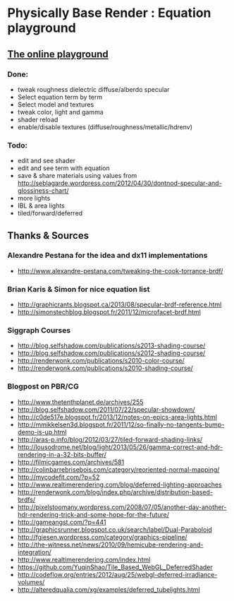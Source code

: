 Physically Base Render : Equation playground
============================================

## [The online playground](http://kuranes.github.io/physically_base_render_test/)

### Done:
- tweak roughness dielectric diffuse/alberdo specular
- Select equation term by term
- Select model and textures
- tweak color, light and gamma
- shader reload
- enable/disable textures (diffuse/roughness/metallic/hdrenv)


### Todo: 
- edit and see shader
- edit and see term with equation
- save & share materials using values from http://seblagarde.wordpress.com/2012/04/30/dontnod-specular-and-glossiness-chart/
- more lights
- IBL & area lights
- tiled/forward/deferred

## Thanks & Sources

### Alexandre Pestana for the idea and dx11 implementations
- http://www.alexandre-pestana.com/tweaking-the-cook-torrance-brdf/

### Brian Karis & Simon for nice equation list
- http://graphicrants.blogspot.ca/2013/08/specular-brdf-reference.html
- http://simonstechblog.blogspot.fr/2011/12/microfacet-brdf.html

### Siggraph Courses
- http://blog.selfshadow.com/publications/s2013-shading-course/
- http://blog.selfshadow.com/publications/s2012-shading-course/
- http://renderwonk.com/publications/s2010-color-course/
- http://renderwonk.com/publications/s2010-shading-course/

### Blogpost on PBR/CG 
- http://www.thetenthplanet.de/archives/255
- http://blog.selfshadow.com/2011/07/22/specular-showdown/
- http://c0de517e.blogspot.fr/2013/12/notes-on-epics-area-lights.html
- http://mmikkelsen3d.blogspot.fr/2011/12/so-finally-no-tangents-bump-demo-is-up.html
- http://aras-p.info/blog/2012/03/27/tiled-forward-shading-links/
- http://lousodrome.net/blog/light/2013/05/26/gamma-correct-and-hdr-rendering-in-a-32-bits-buffer/
- http://filmicgames.com/archives/581
- http://colinbarrebrisebois.com/category/reoriented-normal-mapping/
- http://mycodefit.com/?p=52
- http://www.realtimerendering.com/blog/deferred-lighting-approaches
- http://renderwonk.com/blog/index.php/archive/distribution-based-brdfs/
- http://pixelstoomany.wordpress.com/2008/07/05/another-day-another-hdr-rendering-trick-and-some-hope-for-the-future/
- http://gameangst.com/?p=441
- http://graphicsrunner.blogspot.co.uk/search/label/Dual-Paraboloid
- http://fgiesen.wordpress.com/category/graphics-pipeline/
- http://the-witness.net/news/2010/09/hemicube-rendering-and-integration/
- http://www.realtimerendering.com/index.html
- https://github.com/YuqinShao/Tile_Based_WebGL_DeferredShader
- http://codeflow.org/entries/2012/aug/25/webgl-deferred-irradiance-volumes/
- http://alteredqualia.com/xg/examples/deferred_tubelights.html
